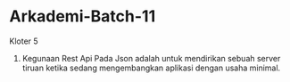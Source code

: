 # Arkademi-Batch-11
Kloter 5


1. Kegunaan Rest Api Pada Json adalah untuk mendirikan sebuah server tiruan ketika sedang mengembangkan aplikasi dengan usaha minimal.
